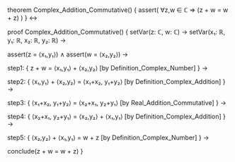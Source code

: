 theorem Complex_Addition_Commutative() {
  assert(
    ∀z,w ∈ ℂ ⇒ (z + w = w + z)
  )
} ↔

proof Complex_Addition_Commutative() {
  setVar(z: ℂ, w: ℂ) →
  setVar(x₁: ℝ, y₁: ℝ, x₂: ℝ, y₂: ℝ) →
  
  assert(z = ⟨x₁,y₁⟩) ∧
  assert(w = ⟨x₂,y₂⟩) →
  
  step1: {
    z + w = ⟨x₁,y₁⟩ + ⟨x₂,y₂⟩ 
    [by Definition_Complex_Number]
  } →
  
  step2: {
    ⟨x₁,y₁⟩ + ⟨x₂,y₂⟩ = ⟨x₁+x₂, y₁+y₂⟩
    [by Definition_Complex_Addition]
  } →
  
  step3: {
    ⟨x₁+x₂, y₁+y₂⟩ = ⟨x₂+x₁, y₂+y₁⟩
    [by Real_Addition_Commutative]
  } →
  
  step4: {
    ⟨x₂+x₁, y₂+y₁⟩ = ⟨x₂,y₂⟩ + ⟨x₁,y₁⟩
    [by Definition_Complex_Addition]
  } →
  
  step5: {
    ⟨x₂,y₂⟩ + ⟨x₁,y₁⟩ = w + z
    [by Definition_Complex_Number]
  } →
  
  conclude(z + w = w + z)
}